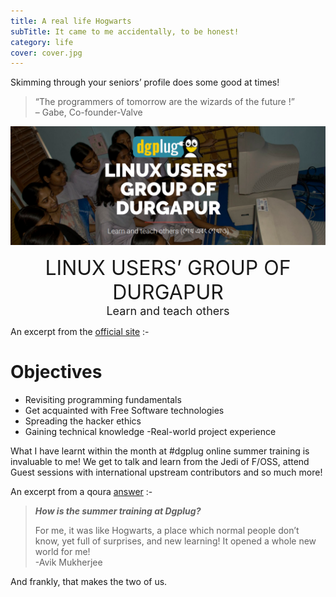```yaml
---
title: A real life Hogwarts
subTitle: It came to me accidentally, to be honest!
category: life
cover: cover.jpg
---
```


Skimming through your seniors’ profile does some good at times!

> “The programmers of tomorrow are the wizards of the future !”  
– Gabe, Co-founder-Valve

![dgplug](dgplug.png)

<p align="center">
<font size="6">LINUX USERS’ GROUP OF DURGAPUR</font><br>
<font size="4">Learn and teach others</font> 
</p>

An excerpt from the [official site](https://dgplug.org/summertraining18/) :-

# Objectives

- Revisiting programming fundamentals
- Get acquainted with Free Software technologies
- Spreading the hacker ethics
- Gaining technical knowledge
-Real-world project experience

What I have learnt within the month at #dgplug online summer training is invaluable to me! We get to talk and learn from the Jedi of F/OSS, attend Guest sessions with international upstream contributors and so much more!

An excerpt from a qoura [answer](https://www.quora.com/How-is-the-summer-training-at-Dgplug) :-

> ***How is the summer training at Dgplug?***
>    
>For me, it was like Hogwarts, a place which normal people don’t know, yet full of surprises, and new learning! It opened a whole new world for me!  
-Avik Mukherjee

And frankly, that makes the two of us.



